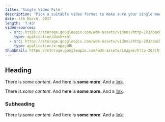 ```yaml
---
title: 'Single Video File'
description: 'Pick a suitable video format to make sure your single media file can be played by a vast majority of browsers and players on the web.'
date: 4th March, 2017
length: '7:43'
video-sources:
  - src: https://storage.googleapis.com/wdm-assets/videos/http-203/background-fetch/manifest.mpd
    type: application/dash+xml
  - src: https://storage.googleapis.com/wdm-assets/videos/http-203/background-fetch/master.m3u8
    type: application/x-mpegURL
thumbnail: https://storage.googleapis.com/wdm-assets/images/http-203/http-203-background-fetch.jpg
---
```

## Heading

There is *some content*. And here is **some more**. And a [link](http://test.com).

There is *some content*. And here is **some more**. And a [link](http://test.com).

### Subheading

There is *some content*. And here is **some more**. And a [link](http://test.com).
